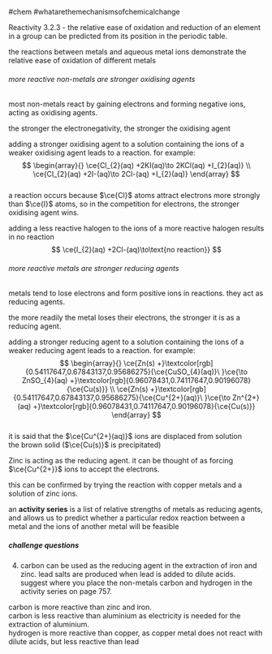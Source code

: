 #chem #whatarethemechanismsofchemicalchange  
  
Reactivity 3.2.3 - the relative ease of oxidation and reduction of an element in a group can be predicted from its position in the periodic table.  
  
the reactions between metals and aqueous metal ions demonstrate the relative ease of oxidation of different metals  
  
###### more reactive non-metals are stronger oxidising agents  
most non-metals react by gaining electrons and forming negative ions, acting as oxidising agents.  
  
the stronger the electronegativity, the stronger the oxidising agent  
  
adding a stronger oxidising agent to a solution containing the ions of a weaker oxidising agent leads to a reaction. for example:  
$$  
\begin{array}{}  
\ce{Cl_{2}(aq) +2KI(aq)\to 2KCl(aq) +I_{2}(aq)} \\  
\ce{Cl_{2}(aq) +2I-(aq)\to 2Cl-(aq) +I_{2}(aq)}  
\end{array}  
$$  
a reaction occurs because $\ce{Cl}$ atoms attract electrons more strongly than $\ce{I}$ atoms, so in the competition for electrons, the stronger oxidising agent wins.  
  
adding a less reactive halogen to the ions of a more reactive halogen results in no reaction  
$$  
\ce{I_{2}(aq) +2Cl-(aq)\to\text{no reaction}}  
$$  
###### more reactive metals are stronger reducing agents  
  
metals tend to lose electrons and form positive ions in reactions. they act as reducing agents.  
  
the more readily the metal loses their electrons, the stronger it is as a reducing agent.  
  
adding a stronger reducing agent to a solution containing the ions of a weaker reducing agent leads to a reaction. for example:  
$$  
\begin{array}{}  
\ce{Zn(s) +}\textcolor[rgb]{0.54117647,0.67843137,0.95686275}{\ce{CuSO_{4}(aq)}\ }\ce{\to ZnSO_{4}(aq) +}\textcolor[rgb]{0.96078431,0.74117647,0.90196078}{\ce{Cu(s)}} \\  
\ce{Zn(s) +}\textcolor[rgb]{0.54117647,0.67843137,0.95686275}{\ce{Cu^{2+}(aq)}\ }\ce{\to Zn^{2+}(aq) +}\textcolor[rgb]{0.96078431,0.74117647,0.90196078}{\ce{Cu(s)}}  
\end{array}  
$$  
it is said that the $\ce{Cu^{2+}(aq)}$ ions are displaced from solution  
the brown solid ($\ce{Cu(s)}$ is precipitated)  
  
Zinc is acting as the reducing agent. it can be thought of as forcing $\ce{Cu^{2+}}$ ions to accept the electrons.  
  
this can be confirmed by trying the reaction with copper metals and a solution of zinc ions.  
  
an **activity series** is a list of relative strengths of metals as reducing agents, and allows us to predict whether a particular redox reaction between a metal and the ions of another metal will be feasible  
  
##### challenge questions  
4. carbon can be used as the reducing agent in the extraction of iron and zinc. lead salts are produced when lead is added to dilute acids. suggest where you place the non-metals carbon and hydrogen in the activity series on page 757.  
  
carbon is more reactive than zinc and iron.  
carbon is less reactive than aluminium as electricity is needed for the extraction of aluminium.  
hydrogen is more reactive than copper, as copper metal does not react with dilute acids, but less reactive than lead